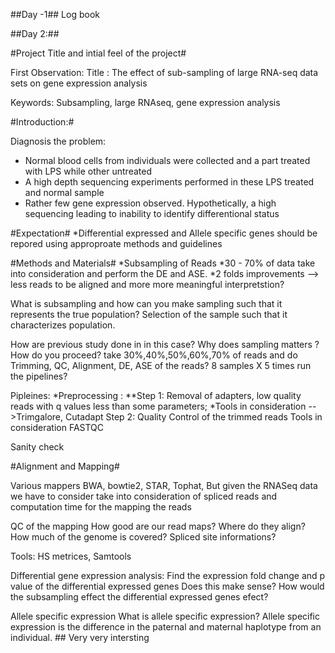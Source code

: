 ##Day -1##
Log book

##Day 2:##

#Project Title and intial feel of the project#

First Observation: Title : The effect of sub-sampling of large RNA-seq data sets on gene expression analysis

Keywords: Subsampling, large RNAseq, gene expression analysis

#Introduction:#

Diagnosis the problem:
* Normal blood cells from individuals were collected and a part treated with LPS while other untreated
* A high depth sequencing experiments performed in these LPS treated and normal sample
* Rather few gene expression observed. Hypothetically, a high sequencing leading to inability to identify differentional status 

#Expectation#
*Differential expressed and Allele specific genes should be repored using approproate methods and guidelines

#Methods and Materials#
*Subsampling of Reads
*30 - 70% of data take into consideration and perform the DE and ASE. 
*2 folds improvements --> less reads to be aligned and more more meaningful interpretstion?

What is subsampling and how can you make sampling such that it represents the true population?
Selection of the sample such that it characterizes population.

How are previous study done in in this case? 
Why does sampling matters ?
How do you proceed?
take 30%,40%,50%,60%,70% of reads and do Trimming, QC, Alignment, DE, ASE of the reads?
 8 samples X 5 times run the pipelines?
 
Pipleines:
*Preprocessing : 
**Step 1: Removal of adapters, low quality reads with q values less than some parameters; 
*Tools in consideration -->Trimgalore, Cutadapt
Step 2: Quality Control of the trimmed reads 
Tools in consideration FASTQC

Sanity check

#Alignment and Mapping#

Various mappers BWA, bowtie2, STAR, Tophat, But given the RNASeq data we have to consider take into consideration of spliced reads and computation time for the mapping the reads

QC of the mapping 
How good are our read maps?
Where do they align?
How much of the genome is covered? 
Spliced site informations?

Tools: HS metrices, Samtools 

Differential gene expression analysis:
Find the expression fold change and p value of the differential expressed genes
Does this make sense?
How would the subsampling effect the differential expressed genes efect?

Allele specific expression 
What is allele specific expression?
Allele specific expression is the difference in the paternal and maternal haplotype from an individual. ## Very very intersting  
